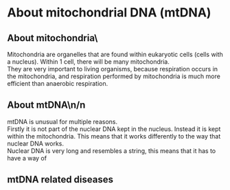 # About mitochondrial DNA (mtDNA)

## About mitochondria\
Mitochondria are organelles that are found within eukaryotic cells (cells with a nucleus). Within 1 cell, there will be many mitochondria.\
They are very important to living organisms, because respiration occurs in the mitochondria, and respiration performed by mitochondria is much more efficient than anaerobic respiration.

## About mtDNA\n/n
mtDNA is unusual for multiple reasons.\
Firstly it is not part of the nuclear DNA kept in the nucleus. Instead it is kept within the mitochondria. This means that it works differently to the way that nuclear DNA works.\
Nuclear DNA is very long and resembles a string, this means that it has to have a way of 

## mtDNA related diseases
